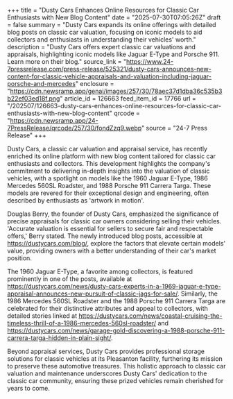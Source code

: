 +++
title = "Dusty Cars Enhances Online Resources for Classic Car Enthusiasts with New Blog Content"
date = "2025-07-30T07:05:26Z"
draft = false
summary = "Dusty Cars expands its online offerings with detailed blog posts on classic car valuation, focusing on iconic models to aid collectors and enthusiasts in understanding their vehicles' worth."
description = "Dusty Cars offers expert classic car valuations and appraisals, highlighting iconic models like Jaguar E-Type and Porsche 911. Learn more on their blog."
source_link = "https://www.24-7pressrelease.com/press-release/525321/dusty-cars-announces-new-content-for-classic-vehicle-appraisals-and-valuation-including-jaguar-porsche-and-mercedes"
enclosure = "https://cdn.newsramp.app/genai/images/257/30/78aec37d1dba36c535b3b22ef03ed18f.png"
article_id = 126663
feed_item_id = 17766
url = "/202507/126663-dusty-cars-enhances-online-resources-for-classic-car-enthusiasts-with-new-blog-content"
qrcode = "https://cdn.newsramp.app/24-7PressRelease/qrcode/257/30/fondZzq9.webp"
source = "24-7 Press Release"
+++

<p>Dusty Cars, a classic car valuation and appraisal service, has recently enriched its online platform with new blog content tailored for classic car enthusiasts and collectors. This development highlights the company's commitment to delivering in-depth insights into the valuation of classic vehicles, with a spotlight on models like the 1960 Jaguar E-Type, 1986 Mercedes 560SL Roadster, and 1988 Porsche 911 Carrera Targa. These models are revered for their exceptional design and engineering, often described by enthusiasts as 'artwork in motion'.</p><p>Douglas Berry, the founder of Dusty Cars, emphasized the significance of precise appraisals for classic car owners considering selling their vehicles. 'Accurate valuation is essential for sellers to secure fair and respectable offers,' Berry stated. The newly introduced blog posts, accessible at <a href='https://dustycars.com/blog/' rel='nofollow' target='_blank'>https://dustycars.com/blog/</a>, explore the factors that elevate certain models' value, providing owners with a better understanding of their car's market position.</p><p>The 1960 Jaguar E-Type, a favorite among collectors, is featured prominently in one of the posts, available at <a href='https://dustycars.com/news/dusty-cars-experts-in-a-1969-jaguar-e-type-appraisal-announces-new-pursuit-of-classic-jags-for-sale/' rel='nofollow' target='_blank'>https://dustycars.com/news/dusty-cars-experts-in-a-1969-jaguar-e-type-appraisal-announces-new-pursuit-of-classic-jags-for-sale/</a>. Similarly, the 1986 Mercedes 560SL Roadster and the 1988 Porsche 911 Carrera Targa are celebrated for their distinctive attributes and appeal to collectors, with detailed stories linked at <a href='https://dustycars.com/news/coastal-cruising-the-timeless-thrill-of-a-1986-mercedes-560sl-roadster/' rel='nofollow' target='_blank'>https://dustycars.com/news/coastal-cruising-the-timeless-thrill-of-a-1986-mercedes-560sl-roadster/</a> and <a href='https://dustycars.com/news/garage-gold-discovering-a-1988-porsche-911-carrera-targa-hidden-in-plain-sight/' rel='nofollow' target='_blank'>https://dustycars.com/news/garage-gold-discovering-a-1988-porsche-911-carrera-targa-hidden-in-plain-sight/</a>.</p><p>Beyond appraisal services, Dusty Cars provides professional storage solutions for classic vehicles at its Pleasanton facility, furthering its mission to preserve these automotive treasures. This holistic approach to classic car valuation and maintenance underscores Dusty Cars' dedication to the classic car community, ensuring these prized vehicles remain cherished for years to come.</p>